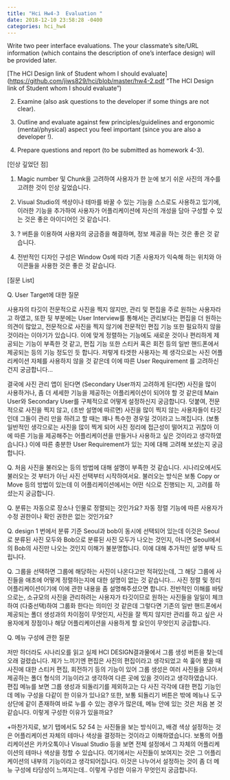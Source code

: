 ```yaml
---
title: "Hci Hw4-3  Evaluation "
date: 2018-12-10 23:58:28 -0400
categories: hci_hw4
---
```

Write two peer interface evaluations. The your classmate’s site/URL information (which contains the description of one’s interface design) will be provided later. 

[The HCI Design link of Student whom I should evaluate](https://github.com/jiws829/hci/blob/master/hw4-2.pdf “The HCI Design link of Student whom I should evaluate”)

2. Examine (also ask questions to the developer if some things are not clear).



3. Outline and evaluate against few principles/guidelines and ergonomic (mental/physical) aspect you feel important (since you are also a developer !).

4. Prepare questions and report (to be submitted as homework 4-3).


[인상 깊었던 점]

1. Magic number 및 Chunk을 고려하여 사용자가 한 눈에 보기 쉬운 사진의 개수를 고려한 것이 인상 깊었습니다.

2. Visual Studio의 색상이나 테마를 바꿀 수 있는 기능을 스스로도 사용하고 있기에, 이러한 기능을 추가하여 사용자가 어플리케이션에 자신의 개성을 담아 구성할 수 있는 것은 좋은 아이디어인 것 같습니다.

3. ? 버튼을 이용하여 사용자의 궁금증을 해결하며, 정보 제공을 하는 것은 좋은 것 같습니다.

4. 전반적인 디자인 구성은 Window Os에 따라 기존 사용자가 익숙해 하는 위치와 아이콘들을 사용한 것은 좋은 것 같습니다.

 

[질문 List] 

Q. User Target에 대한 질문

사용자의 타깃이 전문적으로 사진을 찍지 않지만, 관리 및 편집을 주로 원하는 사용자라고 하였고, 또한 뒷 부분에는 User Interview를 통해서는 관리보다는 편집을 더 원하는 의견이 많았고, 전문적으로 사진을 찍지 않기에 전문적인 편집 기능 또한 필요하지 않을 것이라는 이야기가 있습니다. 이에 맞게 정렬하는 기능에도 새로운 것이나 편리하게 제공되는 기능이 부족한 것 같고, 편집 기능 또한 스티커 혹은 회전 등의 일반 핸드폰에서 제공되는 등의 기능 정도인 듯 합니다. 저렇게 타겟한 사용자는 제 생각으로는 사진 어플리케이션 자체를 사용하지 않을 것 같은데 이에 따른 User Requirement 를 고려하신 건지 궁금합니다...

결국에 사진 관리 앱이 된다면 (Secondary User까지 고려하게 된다면) 사진을 많이 사용하거나, 좀 더 세세한 기능을 제공하는 어플리케이션이 되어야 할 것 같은데 Main User와 Secondary User를 구체적으로 어떻게 설정하신지 궁금합니다. 덧붙여, 전문적으로 사진을 찍지 않고, (초반 설명에 따르면) 사진을 많이 찍지 않는 사용자들이 타깃인데 그들이 관리 만을 하려고 할 때는 꽤나 특수한 경우일 것이라고 느껴집니다. (보통 일반적인 생각으로는 사진을 많이 찍게 되어 사진 정리에 접근성이 떨어지고 귀찮아 이에 따른 기능을 제공해주는 어플리케이션을 만들거나 사용하고 싶은 것이라고 생각하였습니다.) 이에 따른 충분한 User Requirement가 있는 지에 대해 고려해 보셨는지 궁금합니다.

 

Q. 처음 사진을 불러오는 등의 방법에 대해 설명이 부족한 것 같습니다. 시나리오에서도 불러오는 것 부터가 아닌 사진 선택부터 시작하여서요. 불러오는 방식은 보통 Copy or Move 등의 방법이 있는데 이 어플리케이션에서는 어떤 식으로 진행되는 지, 고려를 하셨는지 궁금합니다.

 

Q. 분류는 자동으로 장소나 인물로 정렬되는 것인가요? 자동 정렬 기능에 따른 사용자가 수정 권한이나 확인 권한은 없는 것인가요?  

 

Q. design 1 번에서 분류 기준 Seoul과 bob이 동시에 선택되어 있는데 이것은 Seoul로 분류된 사진 모두와 Bob으로 분류된 사진 모두가 나오는 것인지, 아니면 Seoul에서의 Bob의 사진만 나오는 것인지 이해가 불분명합니다. 이에 대해 추가적인 설명 부탁 드립니다.  

 

Q. 그룹을 선택하면 그룹에 해당하는 사진이 나온다고만 적혀있는데, 그 해당 그룹에 사진들을 애초에 어떻게 정렬하는지에 대한 설명이 없는 것 같습니다... 사진 정렬 및 정리 어플리케이션이기에 이에 관한 내용을 좀 설명해주셨으면 합니다. 전반적인 이해를 바탕으로는, 소규모의 사진을 관리하려는 사용자가 타깃이므로 원하는 사진들을 일일이 체크하여 (다중선택)하여 그룹화 한다는 의미인 것 같은데 그렇다면 기존의 일반 핸드폰에서 제공되는 폴더 생성과의 차이점이 무엇인지, 사진을 잘 찍지 않지만 관리를 하고 싶은 사용자에게 장점이나 해당 어플리케이션을 사용하게 할 요인이 무엇인지 궁금합니다.

 

Q. 메뉴 구성에 관한 질문

저만 하더라도 시나리오를 읽고 실제 HCI DESIGN결과물에서 그룹 생성 버튼을 찾는데 오래 걸렸습니다. 제가 느끼기엔 편집은 사진의 편집이라고 생각되었고 쓱 훑어 봤을 때 사진에 대한 스티커 편집, 회전하기 등의 기능이 있어 그룹 생성은 여러 사진들을 모아서 제공하는 폴더 형식의 기능이라고 생각하여 다른 곳에 있을 것이라고 생각하였습니다. 편집 메뉴를 보면 그룹 생성과 되돌리기를 제외하고는 다 사진 각각에 대한 편집 기능인데 메뉴 구성을 다같이 한 이유가 있나요? 또한, 보통 되돌리기 버튼은 밖에 메뉴나 도구 상단에 같이 존재하여 바로 누를 수 있는 경우가 많은데, 메뉴 안에 있는 것은 처음 본 것 같습니다. 이렇게 구성한 이유가 있을까요?

 

+마찬가지로, 보기 탭에서도 5*2 5*4 는 사진들을 보는 방식이고, 배경 색상 설정하는 것은 어플리케이션 자체의 테마나 색상을 결정하는 것이라고 이해하였습니다. 보통의 어플리케이션은 카카오톡이나 Visual Studio 등을 보면 전체 설정에서 그 자체의 어플리케이션의 테마나 색상을 정할 수 있습니다. 여기에서는 사진들이 보여지는 것은 그 어플리케이션의 내부의 기능이라고 생각되어집니다. 이것은 나누어서 설정하는 것이 좀 더 메뉴 구성에 타당성이 느껴지는데.. 이렇게 구성한 이유가 무엇인지 궁금합니다.
